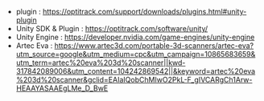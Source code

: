 
* plugin : https://optitrack.com/support/downloads/plugins.html#unity-plugin
* Unity SDK & Plugin : https://optitrack.com/software/unity/
* Unity Engine : https://developer.nvidia.com/game-engines/unity-engine
* Artec Eva : https://www.artec3d.com/portable-3d-scanners/artec-eva?utm_source=google&utm_medium=cpc&utm_campaign=10865683659&utm_term=artec%20eva%203d%20scanner||kwd-317842089006&utm_content=104242869542||&keyword=artec%20eva%203d%20scanner&gclid=EAIaIQobChMIwO2PkL-F_gIVCARgCh1Arw-HEAAYASAAEgLMe_D_BwE

